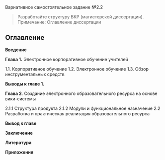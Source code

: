 
Вариативное самостоятельное задание №2.2

> Разработайте структуру ВКР (магистерской диссертации).
> Примечание: Оглавление диссертации 



## Оглавление


**Введение**

**Глава 1.** Электронное корпоративное обучение учителей

1.1. Корпоративное обучение
1.2. Электронное обучение
1.3. Обзор инструментальных средств

**Выводы к главе 1.**


**Глава 2**. Создание электронного образовательного ресурса на основе вики-системы

2.1.1 Структура продукта
2.1.2 Модули и функциональное назначение
2.2 Разработка и практическая реализация образовательного ресурса

**Вывод к главе**

****Заключение****

****Литература****

****Приложения****
